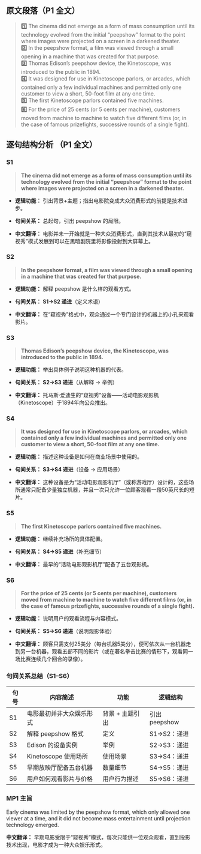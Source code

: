 

##  原文段落（P1 全文）

> **1️⃣** The cinema did not emerge as a form of mass consumption until its technology evolved from the initial “peepshow” format to the point where images were projected on a screen in a darkened theater.  
> **2️⃣** In the peepshow format, a film was viewed through a small opening in a machine that was created for that purpose.  
> **3️⃣** Thomas Edison’s peepshow device, the Kinetoscope, was introduced to the public in 1894.  
> **4️⃣** It was designed for use in Kinetoscope parlors, or arcades, which contained only a few individual machines and permitted only one customer to view a short, 50-foot film at any one time.  
> **5️⃣** The first Kinetoscope parlors contained five machines.  
> **6️⃣** For the price of 25 cents (or 5 cents per machine), customers moved from machine to machine to watch five different films (or, in the case of famous prizefights, successive rounds of a single fight).



## 逐句结构分析 （P1 全文）


###  **S1**

> **The cinema did not emerge as a form of mass consumption until its technology evolved from the initial “peepshow” format to the point where images were projected on a screen in a darkened theater.**

- **逻辑功能：** 引出背景+主题；指出电影院变成大众消费形式的前提是技术进步。
    
- **句间关系：** 总起句，引出 peepshow 的局限。
    
- **中文翻译：** 电影并未一开始就是一种大众消费形式，直到其技术从最初的“窥视秀”模式发展到可以在黑暗剧院里将影像投射到大屏幕上。



###  **S2**

> **In the peepshow format, a film was viewed through a small opening in a machine that was created for that purpose.**

- **逻辑功能：** 解释 peepshow 是什么样的观看方式。
    
- **句间关系：** **S1→S2 递进**（定义术语）
    
- **中文翻译：** 在“窥视秀”格式中，观众通过一个专门设计的机器上的小孔来观看影片。



###  **S3**

> **Thomas Edison’s peepshow device, the Kinetoscope, was introduced to the public in 1894.**

- **逻辑功能：** 举出具体例子说明这种机器的代表。
    
- **句间关系：** **S2→S3 递进**（从解释 → 举例）
    
- **中文翻译：** 托马斯·爱迪生的“窥视秀”设备——活动电影观影机（Kinetoscope）于1894年向公众推出。



###  **S4**

> **It was designed for use in Kinetoscope parlors, or arcades, which contained only a few individual machines and permitted only one customer to view a short, 50-foot film at any one time.**

- **逻辑功能：** 描述这种设备是如何在商业场景中使用的。
    
- **句间关系：** **S3→S4 递进**（设备 → 应用场景）
    
- **中文翻译：**  这种设备是为“活动电影观影机厅”（或称游戏厅）设计的，这些场所通常只配备少量独立机器，并且一次只允许一位顾客观看一段50英尺长的短片。



###  **S5**

> **The first Kinetoscope parlors contained five machines.**

- **逻辑功能：** 继续补充场所的具体配置。
    
- **句间关系：** **S4→S5 递进**（补充细节）
    
- **中文翻译：** 最早的“活动电影观影机厅”配备了五台观影机。



###  **S6**

> **For the price of 25 cents (or 5 cents per machine), customers moved from machine to machine to watch five different films (or, in the case of famous prizefights, successive rounds of a single fight).**

- **逻辑功能：** 说明用户的观看流程与内容模式。
    
- **句间关系：** **S5→S6 递进**（说明观影体验）
    
- **中文翻译：** 顾客只需支付25美分（每台机器5美分），便可依次从一台机器走到另一台机器，观看五部不同的影片（或在著名拳击比赛的情形下，观看同一场比赛连续几个回合的录像）。



### 句间关系总结（S1–S6）

| 句号  | 内容简述             | 功能        | 逻辑结构        |
| --- | ---------------- | --------- | ----------- |
| S1  | 电影最初并非大众娱乐形式     | 背景 + 主题引出 | 引出 peepshow |
| S2  | 解释 peepshow 格式   | 定义        | S1→S2：递进    |
| S3  | Edison 的设备实例     | 举例        | S2→S3：递进    |
| S4  | Kinetoscope 使用场所 | 使用场景      | S3→S4：递进    |
| S5  | 早期放映厅配备五台机器      | 数量细节      | S4→S5：递进    |
| S6  | 用户如何观看影片与价格      | 用户行为描述    | S5→S6：递进    |


### MP1 主旨
Early cinema was limited by the peepshow format, which only allowed one viewer at a time, and it did not become mass entertainment until projection technology emerged.

**中文翻译：** 早期电影受限于“窥视秀”模式，每次只能供一位观众观看，直到投影技术出现，电影才成为一种大众娱乐形式。

